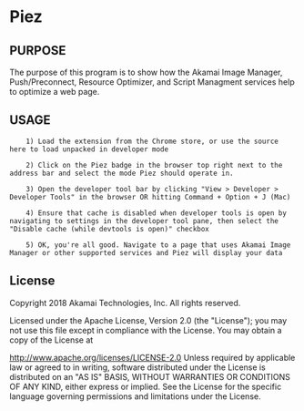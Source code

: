 Piez
===========

PURPOSE
-------
The purpose of this program is to show how the Akamai Image Manager, Push/Preconnect, Resource Optimizer, and Script Managment services help to optimize a web page.

USAGE
-------------
		1) Load the extension from the Chrome store, or use the source here to load unpacked in developer mode

		2) Click on the Piez badge in the browser top right next to the address bar and select the mode Piez should operate in.

		3) Open the developer tool bar by clicking "View > Developer > Developer Tools" in the browser OR hitting Command + Option + J (Mac)

		4) Ensure that cache is disabled when developer tools is open by navigating to settings in the developer tool pane, then select the "Disable cache (while devtools is open)" checkbox

		5) OK, you're all good. Navigate to a page that uses Akamai Image Manager or other supported services and Piez will display your data

License
-------------
Copyright 2018 Akamai Technologies, Inc. All rights reserved.

Licensed under the Apache License, Version 2.0 (the "License"); you may not use this file except in compliance with the License. You may obtain a copy of the License at

http://www.apache.org/licenses/LICENSE-2.0
Unless required by applicable law or agreed to in writing, software distributed under the License is distributed on an "AS IS" BASIS, WITHOUT WARRANTIES OR CONDITIONS OF ANY KIND, either express or implied. See the License for the specific language governing permissions and limitations under the License.